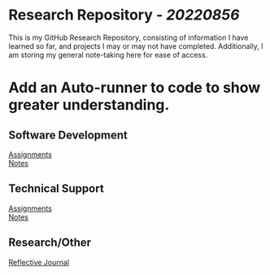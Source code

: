 # **Research Repository** *_- 20220856_*

This is my GitHub Research Repository, consisting of information I have learned so far, and projects I may or may not have completed. Additionally, I am storing my general note-taking here for ease of access.

# Add an Auto-runner to code to show greater understanding.

## Software Development
[Assignments](./Software-Development/Assignments/) <br>
[Notes](./Software-Development/Notes/)


## Technical Support
[Assignments](./Technical-Support/Assignments/) <br>
[Notes](./Technical-Support/Notes/)

## Research/Other
[Reflective Journal](./Research/Reflective-Journal.md/) <br>
